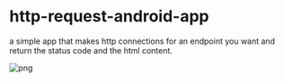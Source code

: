 # http-request-android-app
a simple app that makes http connections for an endpoint you want and return the status code and the html content.

![png](https://github.com/testobject/http-request-android-app/blob/master/Screenshot.png)
